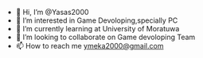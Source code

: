 - 👋 Hi, I’m @Yasas2000
- 👀 I’m interested in Game Devoloping,specially PC
- 🌱 I’m currently learning at University of Moratuwa
- 💞️ I’m looking to collaborate on Game devoloping Team
- 📫 How to reach me ymeka2000@gmail.com

<!---
Yasas2000/Yasas2000 is a ✨ special ✨ repository because its `README.md` (this file) appears on your GitHub profile.
You can click the Preview link to take a look at your changes.
--->

